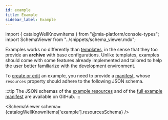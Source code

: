 ```yaml
---
id: example
title: Example
sidebar_label: Example
---
```


import { catalogWellKnownItems } from "@mia-platform/console-types";
import SchemaViewer from "../snippets/schema_viewer.mdx";

Examples works no differently than [templates](/software-catalog/items-manifest/template.md), in the sense that they too provide an **archive** with base configurations. Unlike templates, examples should come with some features already implemented and tailored to help the user better familiarize with the development environment.

To [create or edit](/software-catalog/items-management/overview.md) an example, you need to provide a [manifest](/software-catalog/items-manifest/overview.md), whose `resources` property should adhere to the following JSON schema.

:::tip
The JSON schemas of the [example resources](https://raw.githubusercontent.com/mia-platform/console-sdk/refs/heads/main/packages/console-types/schemas/catalog/example.resources.schema.json) and of the [full example manifest](https://raw.githubusercontent.com/mia-platform/console-sdk/refs/heads/main/packages/console-types/schemas/catalog/example.manifest.schema.json) are available on GitHub.
:::

<SchemaViewer schema={catalogWellKnownItems['example'].resourcesSchema} />

